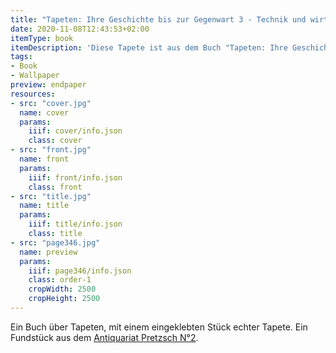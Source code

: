 ```yaml
---
title: "Tapeten: Ihre Geschichte bis zur Gegenwart 3 - Technik und wirtschaftliche Bedeutung"
date: 2020-11-08T12:43:53+02:00
itemType: book
itemDescription: 'Diese Tapete ist aus dem Buch "Tapeten: Ihre Geschichte bis zur Gegenwart 3 - Technik und wirtschaftliche Bedeutung" von Heinrich Olligs, erschienen 1969 bei Klinkhardt & Biermann, Braunschweig. <a class="worldcat" href="http://www.worldcat.org/oclc/73890319">&nbsp;</a>'
tags:
- Book
- Wallpaper
preview: endpaper
resources:
- src: "cover.jpg"
  name: cover
  params:
    iiif: cover/info.json
    class: cover
- src: "front.jpg"
  name: front
  params:
    iiif: front/info.json
    class: front
- src: "title.jpg"
  name: title
  params:
    iiif: title/info.json
    class: title
- src: "page346.jpg"
  name: preview
  params:
    iiif: page346/info.json
    class: order-1
    cropWidth: 2500
    cropHeight: 2500
---
```


Ein Buch über Tapeten, mit einem eingeklebten Stück echter Tapete.
Ein Fundstück aus dem [Antiquariat Pretzsch N°2](https://antiquariat-pretzsch.de/).
<!--more-->
